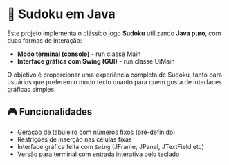# 🧩 Sudoku em Java

Este projeto implementa o clássico jogo **Sudoku** utilizando **Java puro**, com duas formas de interação:  
- **Modo terminal (console)**  - run classe Main
- **Interface gráfica com Swing (GUI)**  - run classe UiMain

O objetivo é proporcionar uma experiência completa de Sudoku, tanto para usuários que preferem o modo texto quanto para quem gosta de interfaces gráficas simples.

## 🎮 Funcionalidades

- Geração de tabuleiro com números fixos (pré-definido)
- Restrições de inserção nas células fixas
- Interface gráfica feita com `Swing` (JFrame, JPanel, JTextField etc)
- Versão para terminal com entrada interativa pelo teclado
